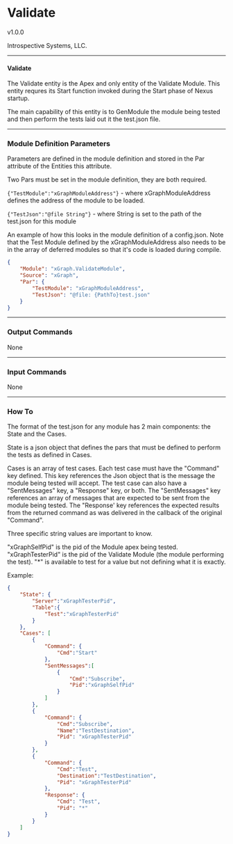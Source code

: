 # Validate 

v1.0.0

Introspective Systems, LLC.


---
#### Validate

The Validate entity is the Apex and only entity of the Validate Module. This entity requres its Start function invoked during the Start phase of Nexus startup.

The main capability of this entity is to GenModule the module being tested and then perform the tests laid out it the test.json file. 

---

### Module Definition Parameters

Parameters are defined in the module definition and stored in the Par attribute 
of the Entities this attribute.

Two Pars must be set in the module definition, they are both required. 

`{"TestModule":"xGraphModuleAddress"}` - where xGraphModuleAddress defines the address of the module to be loaded.

`{"TestJson":"@file String"}` - where String is set to the path of the test.json for this module

An example of how this looks in the module definition of a config.json. Note that the Test Module defined by the xGraphModuleAddress also needs to be in the array of deferred modules so that it's code is loaded during compile. 

``` json
{
	"Module": "xGraph.ValidateModule",
	"Source": "xGraph",
	"Par": {
		"TestModule": "xGraphModuleAddress",
		"TestJson": "@file: {PathTo}test.json"
	}
}
```

---

### Output Commands

None

---

### Input Commands

None

---

### How To

The format of the test.json for any module has 2 main components: the State and the Cases.

State is a json object that defines the pars that must be defined to perform the tests as defined in Cases.

Cases is an array of test cases. Each test case must have the "Command" key defined. This key references the Json object that is the message the module being tested will accept. The test case can also have a "SentMessages" key, a "Response" key, or both. The "SentMessages" key references an array of messages that are expected to be sent from the module being tested. The "Response' key references the expected results from the returned command as was delivered in the callback of the original "Command".

Three specific string values are important to know.

"xGraphSelfPid" is the pid of the Module apex being tested.
"xGraphTesterPid" is the pid of the Validate Module (the module performing the test). 
"*" is available to test for a value but not defining what it is exactly. 

Example:
```json
{
	"State": {
		"Server":"xGraphTesterPid",
		"Table":{
			"Test":"xGraphTesterPid"
		}	
	},
    "Cases": [
		{
			"Command": {
				"Cmd":"Start"
			},
			"SentMessages":[
				{
					"Cmd":"Subscribe", 
					"Pid":"xGraphSelfPid"
				}
			]
		},
		{
			"Command": {
				"Cmd":"Subscribe", 
				"Name":"TestDestination",
				"Pid": "xGraphTesterPid"
			}
		},
		{
			"Command": {
				"Cmd":"Test", 
				"Destination":"TestDestination",
				"Pid": "xGraphTesterPid"
			},
			"Response": {
				"Cmd": "Test",
				"Pid": "*"				
			}
		}
    ]
}
```

